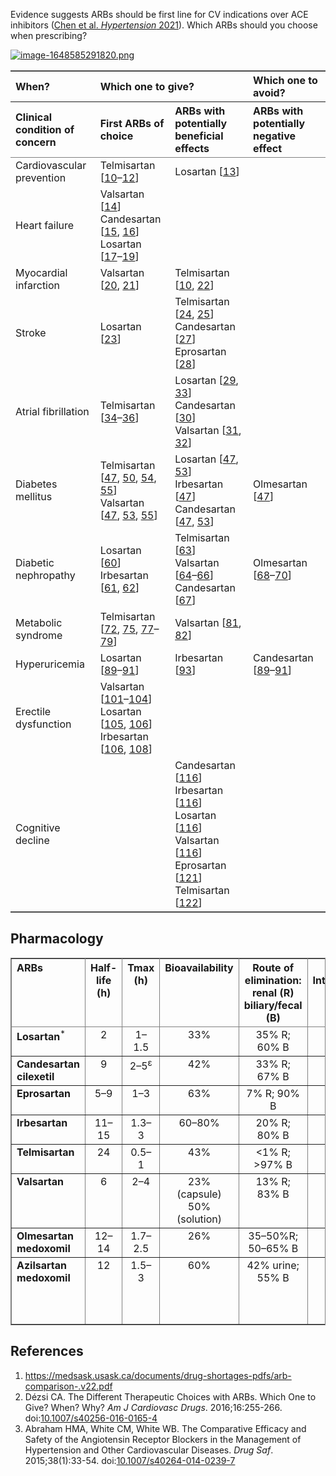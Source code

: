    

<p id="bkmrk-evidence-suggests-ar">Evidence suggests ARBs should be first line for CV indications over ACE inhibitors (<a href="http://www.ahajournals.org/doi/full/10.1161/HYPERTENSIONAHA.120.16667">Chen et al. <em>Hypertension</em> 2021</a>). Which ARBs should you choose when prescribing?</p>
<p id="bkmrk-"><a title="" href="http://medreference.ca/uploads/images/gallery/2022-03/tPiI3sSx1o0vPQGJ-image-1648585291820.png" target="_blank" rel="noopener"><img title="" src="http://medreference.ca/uploads/images/gallery/2022-03/scaled-1680-/tPiI3sSx1o0vPQGJ-image-1648585291820.png" alt="image-1648585291820.png"></a></p>
<table id="bkmrk-when%3F-which-one-to-g" class="rendered small default_table" frame="hsides" rules="groups"><thead><tr><th colspan="1" rowspan="1" align="left"><strong>When?</strong></th>
<th colspan="2" rowspan="1" align="left"><strong>Which one to give?</strong></th>
<th colspan="1" rowspan="1" align="left"><strong>Which one to avoid?</strong></th>
</tr><tr><th colspan="1" rowspan="1" align="left"><strong>Clinical condition of concern</strong></th>
<th colspan="1" rowspan="1" align="left"><strong>First ARBs of choice</strong></th>
<th colspan="1" rowspan="1" align="left"><strong>ARBs with potentially beneficial effects</strong></th>
<th colspan="1" rowspan="1" align="left"><strong>ARBs with potentially negative effect</strong></th>
</tr></thead><tbody><tr><td colspan="1" rowspan="1" align="left">Cardiovascular prevention</td>
<td colspan="1" rowspan="1" align="left">Telmisartan [<a id="bkmrk-10" class=" bibr" role="button" href="https://www-ncbi-nlm-nih-gov.libaccess.lib.mcmaster.ca/pmc/articles/PMC4947116/#CR10" target="_blank" rel="noopener" aria-expanded="false" aria-haspopup="true">10</a>–<a id="bkmrk-12" class=" bibr" role="button" href="https://www-ncbi-nlm-nih-gov.libaccess.lib.mcmaster.ca/pmc/articles/PMC4947116/#CR12" target="_blank" rel="noopener" aria-expanded="false" aria-haspopup="true">12</a>]</td>
<td colspan="1" rowspan="1" align="left">Losartan [<a id="bkmrk-13" class=" bibr" role="button" href="https://www-ncbi-nlm-nih-gov.libaccess.lib.mcmaster.ca/pmc/articles/PMC4947116/#CR13" target="_blank" rel="noopener" aria-expanded="false" aria-haspopup="true">13</a>]</td>
<td colspan="1" rowspan="1" align="left"> </td>
</tr><tr><td colspan="1" rowspan="1" align="left">Heart failure</td>
<td colspan="1" rowspan="1" align="left">Valsartan [<a id="bkmrk-14" class=" bibr" role="button" href="https://www-ncbi-nlm-nih-gov.libaccess.lib.mcmaster.ca/pmc/articles/PMC4947116/#CR14" target="_blank" rel="noopener" aria-expanded="false" aria-haspopup="true">14</a>]<br>Candesartan [<a id="bkmrk-15" class=" bibr" role="button" href="https://www-ncbi-nlm-nih-gov.libaccess.lib.mcmaster.ca/pmc/articles/PMC4947116/#CR15" target="_blank" rel="noopener" aria-expanded="false" aria-haspopup="true">15</a>, <a id="bkmrk-16" class=" bibr" role="button" href="https://www-ncbi-nlm-nih-gov.libaccess.lib.mcmaster.ca/pmc/articles/PMC4947116/#CR16" target="_blank" rel="noopener" aria-expanded="false" aria-haspopup="true">16</a>]<br>Losartan [<a id="bkmrk-17" class=" bibr" role="button" href="https://www-ncbi-nlm-nih-gov.libaccess.lib.mcmaster.ca/pmc/articles/PMC4947116/#CR17" target="_blank" rel="noopener" aria-expanded="false" aria-haspopup="true">17</a>–<a id="bkmrk-19" class=" bibr" role="button" href="https://www-ncbi-nlm-nih-gov.libaccess.lib.mcmaster.ca/pmc/articles/PMC4947116/#CR19" target="_blank" rel="noopener" aria-expanded="false" aria-haspopup="true">19</a>]</td>
<td colspan="1" rowspan="1" align="left"> </td>
<td colspan="1" rowspan="1" align="left"> </td>
</tr><tr><td colspan="1" rowspan="1" align="left">Myocardial infarction</td>
<td colspan="1" rowspan="1" align="left">Valsartan [<a id="bkmrk-20" class=" bibr" role="button" href="https://www-ncbi-nlm-nih-gov.libaccess.lib.mcmaster.ca/pmc/articles/PMC4947116/#CR20" target="_blank" rel="noopener" aria-expanded="false" aria-haspopup="true">20</a>, <a id="bkmrk-21" class=" bibr" role="button" href="https://www-ncbi-nlm-nih-gov.libaccess.lib.mcmaster.ca/pmc/articles/PMC4947116/#CR21" target="_blank" rel="noopener" aria-expanded="false" aria-haspopup="true">21</a>]</td>
<td colspan="1" rowspan="1" align="left">Telmisartan [<a id="bkmrk-10-0" class=" bibr" role="button" href="https://www-ncbi-nlm-nih-gov.libaccess.lib.mcmaster.ca/pmc/articles/PMC4947116/#CR10" target="_blank" rel="noopener" aria-expanded="false" aria-haspopup="true">10</a>, <a id="bkmrk-22" class=" bibr" role="button" href="https://www-ncbi-nlm-nih-gov.libaccess.lib.mcmaster.ca/pmc/articles/PMC4947116/#CR22" target="_blank" rel="noopener" aria-expanded="false" aria-haspopup="true">22</a>]</td>
<td colspan="1" rowspan="1" align="left"> </td>
</tr><tr><td colspan="1" rowspan="1" align="left">Stroke</td>
<td colspan="1" rowspan="1" align="left">Losartan [<a id="bkmrk-23" class=" bibr" role="button" href="https://www-ncbi-nlm-nih-gov.libaccess.lib.mcmaster.ca/pmc/articles/PMC4947116/#CR23" target="_blank" rel="noopener" aria-expanded="false" aria-haspopup="true">23</a>]</td>
<td colspan="1" rowspan="1" align="left">Telmisartan [<a id="bkmrk-24" class=" bibr" role="button" href="https://www-ncbi-nlm-nih-gov.libaccess.lib.mcmaster.ca/pmc/articles/PMC4947116/#CR24" target="_blank" rel="noopener" aria-expanded="false" aria-haspopup="true">24</a>, <a id="bkmrk-25" class=" bibr" role="button" href="https://www-ncbi-nlm-nih-gov.libaccess.lib.mcmaster.ca/pmc/articles/PMC4947116/#CR25" target="_blank" rel="noopener" aria-expanded="false" aria-haspopup="true">25</a>]<br>Candesartan [<a id="bkmrk-27" class=" bibr" role="button" href="https://www-ncbi-nlm-nih-gov.libaccess.lib.mcmaster.ca/pmc/articles/PMC4947116/#CR27" target="_blank" rel="noopener" aria-expanded="false" aria-haspopup="true">27</a>]<br>Eprosartan [<a id="bkmrk-28" class=" bibr" role="button" href="https://www-ncbi-nlm-nih-gov.libaccess.lib.mcmaster.ca/pmc/articles/PMC4947116/#CR28" target="_blank" rel="noopener" aria-expanded="false" aria-haspopup="true">28</a>]</td>
<td colspan="1" rowspan="1" align="left"> </td>
</tr><tr><td colspan="1" rowspan="1" align="left">Atrial fibrillation</td>
<td colspan="1" rowspan="1" align="left">Telmisartan [<a id="bkmrk-34" class=" bibr" role="button" href="https://www-ncbi-nlm-nih-gov.libaccess.lib.mcmaster.ca/pmc/articles/PMC4947116/#CR34" target="_blank" rel="noopener" aria-expanded="false" aria-haspopup="true">34</a>–<a class=" bibr" role="button" href="https://www-ncbi-nlm-nih-gov.libaccess.lib.mcmaster.ca/pmc/articles/PMC4947116/#CR36" target="_blank" rel="noopener" aria-expanded="false" aria-haspopup="true">36</a>]</td>
<td colspan="1" rowspan="1" align="left">Losartan [<a id="bkmrk-29" class=" bibr" role="button" href="https://www-ncbi-nlm-nih-gov.libaccess.lib.mcmaster.ca/pmc/articles/PMC4947116/#CR29" target="_blank" rel="noopener" aria-expanded="false" aria-haspopup="true">29</a>, <a id="bkmrk-33" class=" bibr" role="button" href="https://www-ncbi-nlm-nih-gov.libaccess.lib.mcmaster.ca/pmc/articles/PMC4947116/#CR33" target="_blank" rel="noopener" aria-expanded="false" aria-haspopup="true">33</a>]<br>Candesartan [<a id="bkmrk-30" class=" bibr" role="button" href="https://www-ncbi-nlm-nih-gov.libaccess.lib.mcmaster.ca/pmc/articles/PMC4947116/#CR30" target="_blank" rel="noopener" aria-expanded="false" aria-haspopup="true">30</a>]<br>Valsartan [<a id="bkmrk-31" class=" bibr" role="button" href="https://www-ncbi-nlm-nih-gov.libaccess.lib.mcmaster.ca/pmc/articles/PMC4947116/#CR31" target="_blank" rel="noopener" aria-expanded="false" aria-haspopup="true">31</a>, <a id="bkmrk-32" class=" bibr" role="button" href="https://www-ncbi-nlm-nih-gov.libaccess.lib.mcmaster.ca/pmc/articles/PMC4947116/#CR32" target="_blank" rel="noopener" aria-expanded="false" aria-haspopup="true">32</a>]</td>
<td colspan="1" rowspan="1" align="left"> </td>
</tr><tr><td colspan="1" rowspan="1" align="left">Diabetes mellitus</td>
<td colspan="1" rowspan="1" align="left">Telmisartan [<a id="bkmrk-47" class=" bibr" role="button" href="https://www-ncbi-nlm-nih-gov.libaccess.lib.mcmaster.ca/pmc/articles/PMC4947116/#CR47" target="_blank" rel="noopener" aria-expanded="false" aria-haspopup="true">47</a>, <a id="bkmrk-50" class=" bibr" role="button" href="https://www-ncbi-nlm-nih-gov.libaccess.lib.mcmaster.ca/pmc/articles/PMC4947116/#CR50" target="_blank" rel="noopener" aria-expanded="false" aria-haspopup="true">50</a>, <a id="bkmrk-54" class=" bibr" role="button" href="https://www-ncbi-nlm-nih-gov.libaccess.lib.mcmaster.ca/pmc/articles/PMC4947116/#CR54" target="_blank" rel="noopener" aria-expanded="false" aria-haspopup="true">54</a>, <a id="bkmrk-55" class=" bibr" role="button" href="https://www-ncbi-nlm-nih-gov.libaccess.lib.mcmaster.ca/pmc/articles/PMC4947116/#CR55" target="_blank" rel="noopener" aria-expanded="false" aria-haspopup="true">55</a>]<br>Valsartan [<a id="bkmrk-47-0" class=" bibr" role="button" href="https://www-ncbi-nlm-nih-gov.libaccess.lib.mcmaster.ca/pmc/articles/PMC4947116/#CR47" target="_blank" rel="noopener" aria-expanded="false" aria-haspopup="true">47</a>, <a id="bkmrk-53" class=" bibr" role="button" href="https://www-ncbi-nlm-nih-gov.libaccess.lib.mcmaster.ca/pmc/articles/PMC4947116/#CR53" target="_blank" rel="noopener" aria-expanded="false" aria-haspopup="true">53</a>, <a id="bkmrk-55-0" class=" bibr" role="button" href="https://www-ncbi-nlm-nih-gov.libaccess.lib.mcmaster.ca/pmc/articles/PMC4947116/#CR55" target="_blank" rel="noopener" aria-expanded="false" aria-haspopup="true">55</a>]</td>
<td colspan="1" rowspan="1" align="left">Losartan [<a id="bkmrk-47-1" class=" bibr" role="button" href="https://www-ncbi-nlm-nih-gov.libaccess.lib.mcmaster.ca/pmc/articles/PMC4947116/#CR47" target="_blank" rel="noopener" aria-expanded="false" aria-haspopup="true">47</a>, <a id="bkmrk-53-0" class=" bibr" role="button" href="https://www-ncbi-nlm-nih-gov.libaccess.lib.mcmaster.ca/pmc/articles/PMC4947116/#CR53" target="_blank" rel="noopener" aria-expanded="false" aria-haspopup="true">53</a>]<br>Irbesartan [<a id="bkmrk-47-2" class=" bibr" role="button" href="https://www-ncbi-nlm-nih-gov.libaccess.lib.mcmaster.ca/pmc/articles/PMC4947116/#CR47" target="_blank" rel="noopener" aria-expanded="false" aria-haspopup="true">47</a>]<br>Candesartan [<a id="bkmrk-47-3" class=" bibr" role="button" href="https://www-ncbi-nlm-nih-gov.libaccess.lib.mcmaster.ca/pmc/articles/PMC4947116/#CR47" target="_blank" rel="noopener" aria-expanded="false" aria-haspopup="true">47</a>, <a id="bkmrk-53-1" class=" bibr" role="button" href="https://www-ncbi-nlm-nih-gov.libaccess.lib.mcmaster.ca/pmc/articles/PMC4947116/#CR53" target="_blank" rel="noopener" aria-expanded="false" aria-haspopup="true">53</a>]</td>
<td colspan="1" rowspan="1" align="left">Olmesartan [<a id="bkmrk-47-4" class=" bibr" role="button" href="https://www-ncbi-nlm-nih-gov.libaccess.lib.mcmaster.ca/pmc/articles/PMC4947116/#CR47" target="_blank" rel="noopener" aria-expanded="false" aria-haspopup="true">47</a>]</td>
</tr><tr><td colspan="1" rowspan="1" align="left">Diabetic nephropathy</td>
<td colspan="1" rowspan="1" align="left">Losartan [<a id="bkmrk-60" class=" bibr" role="button" href="https://www-ncbi-nlm-nih-gov.libaccess.lib.mcmaster.ca/pmc/articles/PMC4947116/#CR60" target="_blank" rel="noopener" aria-expanded="false" aria-haspopup="true">60</a>]<br>Irbesartan [<a id="bkmrk-61" class=" bibr" role="button" href="https://www-ncbi-nlm-nih-gov.libaccess.lib.mcmaster.ca/pmc/articles/PMC4947116/#CR61" target="_blank" rel="noopener" aria-expanded="false" aria-haspopup="true">61</a>, <a id="bkmrk-62" class=" bibr" role="button" href="https://www-ncbi-nlm-nih-gov.libaccess.lib.mcmaster.ca/pmc/articles/PMC4947116/#CR62" target="_blank" rel="noopener" aria-expanded="false" aria-haspopup="true">62</a>]</td>
<td colspan="1" rowspan="1" align="left">Telmisartan [<a id="bkmrk-63" class=" bibr" role="button" href="https://www-ncbi-nlm-nih-gov.libaccess.lib.mcmaster.ca/pmc/articles/PMC4947116/#CR63" target="_blank" rel="noopener" aria-expanded="false" aria-haspopup="true">63</a>]<br>Valsartan [<a id="bkmrk-64" class=" bibr" role="button" href="https://www-ncbi-nlm-nih-gov.libaccess.lib.mcmaster.ca/pmc/articles/PMC4947116/#CR64" target="_blank" rel="noopener" aria-expanded="false" aria-haspopup="true">64</a>–<a id="bkmrk-66" class=" bibr" role="button" href="https://www-ncbi-nlm-nih-gov.libaccess.lib.mcmaster.ca/pmc/articles/PMC4947116/#CR66" target="_blank" rel="noopener" aria-expanded="false" aria-haspopup="true">66</a>]<br>Candesartan [<a id="bkmrk-67" class=" bibr" role="button" href="https://www-ncbi-nlm-nih-gov.libaccess.lib.mcmaster.ca/pmc/articles/PMC4947116/#CR67" target="_blank" rel="noopener" aria-expanded="false" aria-haspopup="true">67</a>]</td>
<td colspan="1" rowspan="1" align="left">Olmesartan [<a id="bkmrk-68" class=" bibr" role="button" href="https://www-ncbi-nlm-nih-gov.libaccess.lib.mcmaster.ca/pmc/articles/PMC4947116/#CR68" target="_blank" rel="noopener" aria-expanded="false" aria-haspopup="true">68</a>–<a id="bkmrk-70" class=" bibr" role="button" href="https://www-ncbi-nlm-nih-gov.libaccess.lib.mcmaster.ca/pmc/articles/PMC4947116/#CR70" target="_blank" rel="noopener" aria-expanded="false" aria-haspopup="true">70</a>]</td>
</tr><tr><td colspan="1" rowspan="1" align="left">Metabolic syndrome</td>
<td colspan="1" rowspan="1" align="left">Telmisartan [<a id="bkmrk-72" class=" bibr" role="button" href="https://www-ncbi-nlm-nih-gov.libaccess.lib.mcmaster.ca/pmc/articles/PMC4947116/#CR72" target="_blank" rel="noopener" aria-expanded="false" aria-haspopup="true">72</a>, <a id="bkmrk-75" class=" bibr" role="button" href="https://www-ncbi-nlm-nih-gov.libaccess.lib.mcmaster.ca/pmc/articles/PMC4947116/#CR75" target="_blank" rel="noopener" aria-expanded="false" aria-haspopup="true">75</a>, <a id="bkmrk-77" class=" bibr" role="button" href="https://www-ncbi-nlm-nih-gov.libaccess.lib.mcmaster.ca/pmc/articles/PMC4947116/#CR77" target="_blank" rel="noopener" aria-expanded="false" aria-haspopup="true">77</a>–<a id="bkmrk-79" class=" bibr" role="button" href="https://www-ncbi-nlm-nih-gov.libaccess.lib.mcmaster.ca/pmc/articles/PMC4947116/#CR79" target="_blank" rel="noopener" aria-expanded="false" aria-haspopup="true">79</a>]</td>
<td colspan="1" rowspan="1" align="left">Valsartan [<a id="bkmrk-81" class=" bibr" role="button" href="https://www-ncbi-nlm-nih-gov.libaccess.lib.mcmaster.ca/pmc/articles/PMC4947116/#CR81" target="_blank" rel="noopener" aria-expanded="false" aria-haspopup="true">81</a>, <a id="bkmrk-82" class=" bibr" role="button" href="https://www-ncbi-nlm-nih-gov.libaccess.lib.mcmaster.ca/pmc/articles/PMC4947116/#CR82" target="_blank" rel="noopener" aria-expanded="false" aria-haspopup="true">82</a>]</td>
<td colspan="1" rowspan="1" align="left"> </td>
</tr><tr><td colspan="1" rowspan="1" align="left">Hyperuricemia</td>
<td colspan="1" rowspan="1" align="left">Losartan [<a id="bkmrk-89" class=" bibr" role="button" href="https://www-ncbi-nlm-nih-gov.libaccess.lib.mcmaster.ca/pmc/articles/PMC4947116/#CR89" target="_blank" rel="noopener" aria-expanded="false" aria-haspopup="true">89</a>–<a id="bkmrk-91" class=" bibr" role="button" href="https://www-ncbi-nlm-nih-gov.libaccess.lib.mcmaster.ca/pmc/articles/PMC4947116/#CR91" target="_blank" rel="noopener" aria-expanded="false" aria-haspopup="true">91</a>]</td>
<td colspan="1" rowspan="1" align="left">Irbesartan [<a id="bkmrk-93" class=" bibr" role="button" href="https://www-ncbi-nlm-nih-gov.libaccess.lib.mcmaster.ca/pmc/articles/PMC4947116/#CR93" target="_blank" rel="noopener" aria-expanded="false" aria-haspopup="true">93</a>]</td>
<td colspan="1" rowspan="1" align="left">Candesartan [<a id="bkmrk-89-0" class=" bibr" role="button" href="https://www-ncbi-nlm-nih-gov.libaccess.lib.mcmaster.ca/pmc/articles/PMC4947116/#CR89" target="_blank" rel="noopener" aria-expanded="false" aria-haspopup="true">89</a>–<a id="bkmrk-91-0" class=" bibr" role="button" href="https://www-ncbi-nlm-nih-gov.libaccess.lib.mcmaster.ca/pmc/articles/PMC4947116/#CR91" target="_blank" rel="noopener" aria-expanded="false" aria-haspopup="true">91</a>]</td>
</tr><tr><td colspan="1" rowspan="1" align="left">Erectile dysfunction</td>
<td colspan="1" rowspan="1" align="left">Valsartan [<a id="bkmrk-101" class=" bibr" role="button" href="https://www-ncbi-nlm-nih-gov.libaccess.lib.mcmaster.ca/pmc/articles/PMC4947116/#CR101" target="_blank" rel="noopener" aria-expanded="false" aria-haspopup="true">101</a>–<a id="bkmrk-104" class=" bibr" role="button" href="https://www-ncbi-nlm-nih-gov.libaccess.lib.mcmaster.ca/pmc/articles/PMC4947116/#CR104" target="_blank" rel="noopener" aria-expanded="false" aria-haspopup="true">104</a>]<br>Losartan [<a id="bkmrk-105" class=" bibr" role="button" href="https://www-ncbi-nlm-nih-gov.libaccess.lib.mcmaster.ca/pmc/articles/PMC4947116/#CR105" target="_blank" rel="noopener" aria-expanded="false" aria-haspopup="true">105</a>, <a id="bkmrk-106" class=" bibr" role="button" href="https://www-ncbi-nlm-nih-gov.libaccess.lib.mcmaster.ca/pmc/articles/PMC4947116/#CR106" target="_blank" rel="noopener" aria-expanded="false" aria-haspopup="true">106</a>]<br>Irbesartan [<a id="bkmrk-106-0" class=" bibr" role="button" href="https://www-ncbi-nlm-nih-gov.libaccess.lib.mcmaster.ca/pmc/articles/PMC4947116/#CR106" target="_blank" rel="noopener" aria-expanded="false" aria-haspopup="true">106</a>, <a id="bkmrk-108" class=" bibr" role="button" href="https://www-ncbi-nlm-nih-gov.libaccess.lib.mcmaster.ca/pmc/articles/PMC4947116/#CR108" target="_blank" rel="noopener" aria-expanded="false" aria-haspopup="true">108</a>]</td>
<td colspan="1" rowspan="1" align="left"> </td>
<td colspan="1" rowspan="1" align="left"> </td>
</tr><tr><td colspan="1" rowspan="1" align="left">Cognitive decline</td>
<td colspan="1" rowspan="1" align="left"> </td>
<td colspan="1" rowspan="1" align="left">Candesartan [<a id="bkmrk-116" class=" bibr" role="button" href="https://www-ncbi-nlm-nih-gov.libaccess.lib.mcmaster.ca/pmc/articles/PMC4947116/#CR116" target="_blank" rel="noopener" aria-expanded="false" aria-haspopup="true">116</a>]<br>Irbesartan [<a id="bkmrk-116-0" class=" bibr" role="button" href="https://www-ncbi-nlm-nih-gov.libaccess.lib.mcmaster.ca/pmc/articles/PMC4947116/#CR116" target="_blank" rel="noopener" aria-expanded="false" aria-haspopup="true">116</a>]<br>Losartan [<a id="bkmrk-116-1" class=" bibr" role="button" href="https://www-ncbi-nlm-nih-gov.libaccess.lib.mcmaster.ca/pmc/articles/PMC4947116/#CR116" target="_blank" rel="noopener" aria-expanded="false" aria-haspopup="true">116</a>]<br>Valsartan [<a id="bkmrk-116-2" class=" bibr" role="button" href="https://www-ncbi-nlm-nih-gov.libaccess.lib.mcmaster.ca/pmc/articles/PMC4947116/#CR116" target="_blank" rel="noopener" aria-expanded="false" aria-haspopup="true">116</a>]<br>Eprosartan [<a id="bkmrk-121" class=" bibr" role="button" href="https://www-ncbi-nlm-nih-gov.libaccess.lib.mcmaster.ca/pmc/articles/PMC4947116/#CR121" target="_blank" rel="noopener" aria-expanded="false" aria-haspopup="true">121</a>]<br>Telmisartan [<a id="bkmrk-122" class=" bibr" role="button" href="https://www-ncbi-nlm-nih-gov.libaccess.lib.mcmaster.ca/pmc/articles/PMC4947116/#CR122" target="_blank" rel="noopener" aria-expanded="false" aria-haspopup="true">122</a>]</td>
<td colspan="1" rowspan="1" align="left"> </td>
</tr></tbody></table><h2 id="bkmrk-pharmacology">Pharmacology</h2>
<main id="bkmrk-arbs-half-life-%28h%29-t" class="usa-grid usa-layout-docs pmc-main"><article class="usa-width-three-fourths usa-layout-docs-main_content pmc-article"><section role="document"><div>
<div data-jigconfig="smoothScroll: false, allHeadingLevels: ['h2'], headingExclude: ':hidden,.nomenu'">
<div>
<div>
<div>
<table class="rendered small default_table" frame="box" rules="all"><thead><tr><th colspan="1" rowspan="1" align="left" valign="top">ARBs</th>
<th colspan="1" rowspan="1" align="center" valign="top">Half-life (h)</th>
<th colspan="1" rowspan="1" align="center" valign="top">Tmax (h)</th>
<th colspan="1" rowspan="1" align="center" valign="top">Bioavailability</th>
<th colspan="1" rowspan="1" align="center" valign="top">Route of elimination: renal (R)<br>biliary/fecal (B)</th>
<th colspan="1" rowspan="1" align="center" valign="top">Food Interaction</th>
<th colspan="1" rowspan="1" align="center" valign="top">Drug Interactions<sup>ϕ</sup></th>
<th colspan="1" rowspan="1" align="center" valign="top">CYP metabolism</th>
</tr></thead><tbody><tr><td colspan="1" rowspan="1" align="left" valign="top"><strong>Losartan</strong><sup>*</sup></td>
<td colspan="1" rowspan="1" align="center" valign="top">2</td>
<td colspan="1" rowspan="1" align="center" valign="top">1–1.5</td>
<td colspan="1" rowspan="1" align="center" valign="top">33%</td>
<td colspan="1" rowspan="1" align="center" valign="top">35% R; 60% B</td>
<td colspan="1" rowspan="1" align="center" valign="top">Yes<sup>∞</sup></td>
<td colspan="1" rowspan="1" align="center" valign="top">Rifampin, fluconazole</td>
<td colspan="1" rowspan="1" align="center" valign="top">2C9, 3A4</td>
</tr><tr><td colspan="1" rowspan="1" align="left" valign="top"><strong>Candesartan cilexetil</strong></td>
<td colspan="1" rowspan="1" align="center" valign="top">9</td>
<td colspan="1" rowspan="1" align="center" valign="top">2–5<sup>ε</sup></td>
<td colspan="1" rowspan="1" align="center" valign="top">42%</td>
<td colspan="1" rowspan="1" align="center" valign="top">33% R; 67% B</td>
<td colspan="1" rowspan="1" align="center" valign="top">No</td>
<td colspan="1" rowspan="1" align="center" valign="top">None</td>
<td colspan="1" rowspan="1" align="center" valign="top">2C9 (negligible)</td>
</tr><tr><td colspan="1" rowspan="1" align="left" valign="top"><strong>Eprosartan</strong></td>
<td colspan="1" rowspan="1" align="center" valign="top">5–9</td>
<td colspan="1" rowspan="1" align="center" valign="top">1–3</td>
<td colspan="1" rowspan="1" align="center" valign="top">63%</td>
<td colspan="1" rowspan="1" align="center" valign="top">7% R; 90% B</td>
<td colspan="1" rowspan="1" align="center" valign="top">Yes<sup>¶</sup></td>
<td colspan="1" rowspan="1" align="center" valign="top">None</td>
<td colspan="1" rowspan="1" align="center" valign="top">No</td>
</tr><tr><td colspan="1" rowspan="1" align="left" valign="top"><strong>Irbesartan</strong></td>
<td colspan="1" rowspan="1" align="center" valign="top">11–15</td>
<td colspan="1" rowspan="1" align="center" valign="top">1.3–3</td>
<td colspan="1" rowspan="1" align="center" valign="top">60–80%</td>
<td colspan="1" rowspan="1" align="center" valign="top">20% R; 80% B</td>
<td colspan="1" rowspan="1" align="center" valign="top">No</td>
<td colspan="1" rowspan="1" align="center" valign="top"> </td>
<td colspan="1" rowspan="1" align="center" valign="top">2C9, 3A4 (negligible)</td>
</tr><tr><td colspan="1" rowspan="1" align="left" valign="top"><strong>Telmisartan</strong></td>
<td colspan="1" rowspan="1" align="center" valign="top">24</td>
<td colspan="1" rowspan="1" align="center" valign="top">0.5–1</td>
<td colspan="1" rowspan="1" align="center" valign="top">43%</td>
<td colspan="1" rowspan="1" align="center" valign="top">&lt;1% R; &gt;97% B</td>
<td colspan="1" rowspan="1" align="center" valign="top">No</td>
<td colspan="1" rowspan="1" align="center" valign="top">Digoxin</td>
<td colspan="1" rowspan="1" align="center" valign="top">No</td>
</tr><tr><td colspan="1" rowspan="1" align="left" valign="top"><strong>Valsartan</strong></td>
<td colspan="1" rowspan="1" align="center" valign="top">6</td>
<td colspan="1" rowspan="1" align="center" valign="top">2–4</td>
<td colspan="1" rowspan="1" align="center" valign="top">23% (capsule)<br>50% (solution)</td>
<td colspan="1" rowspan="1" align="center" valign="top">13% R; 83% B</td>
<td colspan="1" rowspan="1" align="center" valign="top">Yes<sup>§</sup></td>
<td colspan="1" rowspan="1" align="center" valign="top">None</td>
<td colspan="1" rowspan="1" align="center" valign="top">2C9 (weak)</td>
</tr><tr><td colspan="1" rowspan="1" align="left" valign="top"><strong>Olmesartan medoxomil</strong></td>
<td colspan="1" rowspan="1" align="center" valign="top">12–14</td>
<td colspan="1" rowspan="1" align="center" valign="top">1.7–2.5</td>
<td colspan="1" rowspan="1" align="center" valign="top">26%</td>
<td colspan="1" rowspan="1" align="center" valign="top">35–50%R; 50–65% B</td>
<td colspan="1" rowspan="1" align="center" valign="top">No</td>
<td colspan="1" rowspan="1" align="center" valign="top">None</td>
<td colspan="1" rowspan="1" align="center" valign="top">No</td>
</tr><tr><td colspan="1" rowspan="1" align="left" valign="top"><strong>Azilsartan medoxomil</strong></td>
<td colspan="1" rowspan="1" align="center" valign="top">12</td>
<td colspan="1" rowspan="1" align="center" valign="top">1.5–3</td>
<td colspan="1" rowspan="1" align="center" valign="top">60%</td>
<td colspan="1" rowspan="1" align="center" valign="top">42% urine; 55% B</td>
<td colspan="1" rowspan="1" align="center" valign="top">No</td>
<td colspan="1" rowspan="1" align="center" valign="top">None</td>
<td colspan="1" rowspan="1" align="center" valign="top">2C9, CYP2B6 (negligible), CYP2C8 (negligible)</td>
</tr></tbody></table></div>
</div>
</div>
</div>
</div>
</section></article></main><h2 id="bkmrk-references">References</h2>
<ol id="bkmrk-https%3A%2F%2Fmedsask.usas"><li><a href="https://medsask.usask.ca/documents/drug-shortages-pdfs/arb-comparison-.v22.pdf">https://medsask.usask.ca/documents/drug-shortages-pdfs/arb-comparison-.v22.pdf</a></li>
<li>Dézsi CA. The Different Therapeutic Choices with ARBs. Which One to Give? When? Why? <em>Am J Cardiovasc Drugs</em>. 2016;16:255-266. doi:<a href="https://doi.org/10.1007/s40256-016-0165-4">10.1007/s40256-016-0165-4</a></li>
<li>Abraham HMA, White CM, White WB. The Comparative Efficacy and Safety of the Angiotensin Receptor Blockers in the Management of Hypertension and Other Cardiovascular Diseases. <em>Drug Saf</em>. 2015;38(1):33-54. doi:<a href="https://doi.org/10.1007/s40264-014-0239-7">10.1007/s40264-014-0239-7</a></li>
</ol>